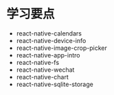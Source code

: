 # 学习要点
- react-native-calendars
- react-native-device-info
- react-native-image-crop-picker
- react-native-app-intro
- react-native-fs
- react-native-wechat
- react-native-chart
- react-native-sqlite-storage